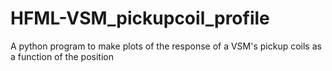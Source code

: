 # HFML-VSM_pickupcoil_profile
A python program to make plots of the response of a VSM's pickup coils as a function of the position
